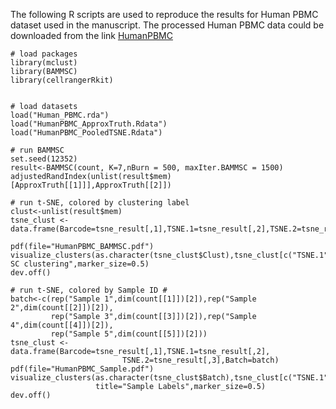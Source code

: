 The following R scripts are used to reproduce the results for Human PBMC dataset used in the manuscript. 
The processed Human PBMC data could be downloaded from the link [HumanPBMC](https://drive.google.com/open?id=1t0li4AalSRNpdLnGljhj5wJFB0JPlvm7)

```
# load packages
library(mclust)
library(BAMMSC)
library(cellrangerRkit)


# load datasets
load("Human_PBMC.rda")
load("HumanPBMC_ApproxTruth.Rdata")
load("HumanPBMC_PooledTSNE.Rdata")

# run BAMMSC
set.seed(12352)
result<-BAMMSC(count, K=7,nBurn = 500, maxIter.BAMMSC = 1500)
adjustedRandIndex(unlist(result$mem)[ApproxTruth[[1]]],ApproxTruth[[2]])

# run t-SNE, colored by clustering label
clust<-unlist(result$mem)
tsne_clust <- data.frame(Barcode=tsne_result[,1],TSNE.1=tsne_result[,2],TSNE.2=tsne_result[,3],Clust=clust)

pdf(file="HumanPBMC_BAMMSC.pdf")
visualize_clusters(as.character(tsne_clust$Clust),tsne_clust[c("TSNE.1","TSNE.2")],title="BAMM-SC clustering",marker_size=0.5)
dev.off()

# run t-SNE, colored by Sample ID #
batch<-c(rep("Sample 1",dim(count[[1]])[2]),rep("Sample 2",dim(count[[2]])[2]),
         rep("Sample 3",dim(count[[3]])[2]),rep("Sample 4",dim(count[[4]])[2]),
         rep("Sample 5",dim(count[[5]])[2]))
tsne_clust <- data.frame(Barcode=tsne_result[,1],TSNE.1=tsne_result[,2],
                         TSNE.2=tsne_result[,3],Batch=batch)
pdf(file="HumanPBMC_Sample.pdf")
visualize_clusters(as.character(tsne_clust$Batch),tsne_clust[c("TSNE.1","TSNE.2")],
                   title="Sample Labels",marker_size=0.5)
dev.off()

```

